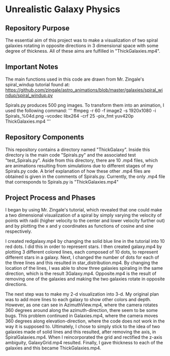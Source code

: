 # Unrealistic Galaxy Physics

## Repository Purpose

The essential aim of this project was to make a visualization of two spiral galaxies rotating in opposite directions
in 3 dimensional space with some degree of thickness. All of these aims are fulfilled in "ThickGalaxies.mp4".

## Important Notes

The main functions used in this code are drawn from Mr. Zingale's spiral_windup tutorial found at:
https://github.com/zingale/astro_animations/blob/master/galaxies/spiral_windup/spiral_windup.py

Spirals.py produces 500 png images. To transform them into an animation, I used the following command:
'''
ffmpeg -r 60 -f image2 -s 1920x1080 -i Spirals_%04d.png -vcodec libx264 -crf 25 -pix_fmt yuv420p ThickGalaxies.mp4
'''

## Repository Components

This repository contains a directory named "ThickGalaxy". Inside this directory is the main code "Spirals.py"
and the associated test "test_Spirals.py". Aside from this directory, there are 10 .mp4 files, which are animations
resulting from simulations due to different stages of my Spirals.py code. A brief explanation of how these other
.mp4 files are obtained is given in the comments of Spirals.py. Currently, the only .mp4 file that corresponds to
Spirals.py is "ThickGalaxies.mp4"

## Project Process and Phases

I began by using Mr. Zingale's tutorial, which revealed that one could make a two dimensional visualization of a
spiral by simply varying the velocity of points with radii (higher velocity to the center and lower velocity further
out) and by plotting the x and y coordinates as functions of cosine and sine respectively.

I created redgalaxy.mp4 by changing the solid blue line in the tutorial into 10 red dots. I did this in order to
represent stars. I then created galaxy.mp4 by plotting 3 different colored lines, each composed of 10 dots, to
represent different stars in a galaxy. Next, I changed the number of dots for each of the three lines and this
resulted in star_distribution.mp4. By changing the location of the lines, I was able to show three galaxies spiraling
in the same direction, which is the result 3Galaxy.mp4. Opposite.mp4 is the result of removing one of the galaxies
and making the two galaxies rotate in opposite directions.

The next step was to make my 2-d visualization into 3-d. My original plan was to add more lines to each galaxy to show
other colors and depth. However, as one can see in AzimuthView.mp4, where the camera rotates 360 degrees around along
the azimuth-direction, there seem to be some bugs. This problem continued in Galaxies.mp4, where the camera moves 360
degrees along elevation-direction, where the code does not work in the way it is supposed to. Ultimately, I chose to
simply stick to the idea of two galaxies made of solid lines and this resulted, after removing the axis, in
SpiralGalaxies.mp4. When I reincorporated the grid and rectified the z-axis ambiguity, GalaxyGrid.mp4 resulted. Finally,
I gave thickness to each of the galaxies and this became ThickGalaxies.mp4.








